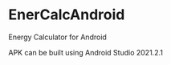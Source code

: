EnerCalcAndroid
===============

Energy Calculator for Android

APK can be built using Android Studio 2021.2.1
